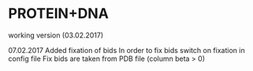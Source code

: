 # PROTEIN+DNA
 working version (03.02.2017)

 07.02.2017
 Added fixation of bids
 In order to fix bids switch on fixation in config file
 Fix bids are taken from PDB file (column beta > 0)
